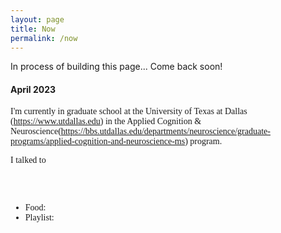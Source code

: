 ```yaml
---
layout: page
title: Now
permalink: /now
---
```


In process of building this page... Come back soon!

<h4 style="text-align: left"> April 2023 </h4>
<div style="font-family: Poppins;">



I'm currently in graduate school at the University of Texas at Dallas (https://www.utdallas.edu) in the Applied Cognition & Neuroscience(https://bbs.utdallas.edu/departments/neuroscience/graduate-programs/applied-cognition-and-neuroscience-ms) program.



<p>
I talked to 
</p>

<br> 
<br>

<div>
<ul>

<li>Food: </li>
<li>Playlist: </li>
</ul>
</div>



</div>